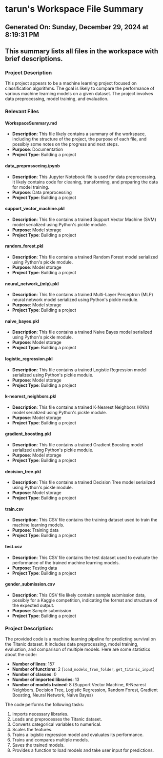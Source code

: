 # tarun's Workspace File Summary
## Generated On: Sunday, December 29, 2024 at 8:19:31 PM
This summary lists all files in the workspace with brief descriptions.
---
### Project Description
This project appears to be a machine learning project focused on classification algorithms. The goal is likely to compare the performance of various machine learning models on a given dataset. The project involves data preprocessing, model training, and evaluation.

### Relevant Files

#### WorkspaceSummary.md
- **Description**: This file likely contains a summary of the workspace, including the structure of the project, the purpose of each file, and possibly some notes on the progress and next steps.
- **Purpose**: Documentation
- **Project Type**: Building a project

#### data_preprossecing.ipynb
- **Description**: This Jupyter Notebook file is used for data preprocessing. It likely contains code for cleaning, transforming, and preparing the data for model training.
- **Purpose**: Data preprocessing
- **Project Type**: Building a project

#### support_vector_machine.pkl
- **Description**: This file contains a trained Support Vector Machine (SVM) model serialized using Python's pickle module.
- **Purpose**: Model storage
- **Project Type**: Building a project

#### random_forest.pkl
- **Description**: This file contains a trained Random Forest model serialized using Python's pickle module.
- **Purpose**: Model storage
- **Project Type**: Building a project

#### neural_network_(mlp).pkl
- **Description**: This file contains a trained Multi-Layer Perceptron (MLP) neural network model serialized using Python's pickle module.
- **Purpose**: Model storage
- **Project Type**: Building a project

#### naive_bayes.pkl
- **Description**: This file contains a trained Naive Bayes model serialized using Python's pickle module.
- **Purpose**: Model storage
- **Project Type**: Building a project

#### logistic_regression.pkl
- **Description**: This file contains a trained Logistic Regression model serialized using Python's pickle module.
- **Purpose**: Model storage
- **Project Type**: Building a project

#### k-nearest_neighbors.pkl
- **Description**: This file contains a trained K-Nearest Neighbors (KNN) model serialized using Python's pickle module.
- **Purpose**: Model storage
- **Project Type**: Building a project

#### gradient_boosting.pkl
- **Description**: This file contains a trained Gradient Boosting model serialized using Python's pickle module.
- **Purpose**: Model storage
- **Project Type**: Building a project

#### decision_tree.pkl
- **Description**: This file contains a trained Decision Tree model serialized using Python's pickle module.
- **Purpose**: Model storage
- **Project Type**: Building a project

#### train.csv
- **Description**: This CSV file contains the training dataset used to train the machine learning models.
- **Purpose**: Training data
- **Project Type**: Building a project

#### test.csv
- **Description**: This CSV file contains the test dataset used to evaluate the performance of the trained machine learning models.
- **Purpose**: Testing data
- **Project Type**: Building a project

#### gender_submission.csv
- **Description**: This CSV file likely contains sample submission data, possibly for a Kaggle competition, indicating the format and structure of the expected output.
- **Purpose**: Sample submission
- **Project Type**: Building a project 
### Project Description:
 The provided code is a machine learning pipeline for predicting survival on the Titanic dataset. It includes data preprocessing, model training, evaluation, and comparison of multiple models. Here are some statistics about the code:

- **Number of lines**: 157
- **Number of functions**: 2 (`load_models_from_folder`, `get_titanic_input`)
- **Number of classes**: 0
- **Number of imported libraries**: 13
- **Number of models trained**: 8 (Support Vector Machine, K-Nearest Neighbors, Decision Tree, Logistic Regression, Random Forest, Gradient Boosting, Neural Network, Naive Bayes)

The code performs the following tasks:
1. Imports necessary libraries.
2. Loads and preprocesses the Titanic dataset.
3. Converts categorical variables to numerical.
4. Scales the features.
5. Trains a logistic regression model and evaluates its performance.
6. Trains and compares multiple models.
7. Saves the trained models.
8. Provides a function to load models and take user input for predictions.

